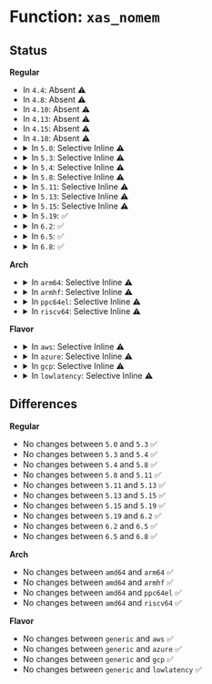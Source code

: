 # Function: <code>xas_nomem</code>

## Status
<b>Regular</b>
<ul>
<li>
In <code>4.4</code>: Absent ⚠️
</li>
<li>
In <code>4.8</code>: Absent ⚠️
</li>
<li>
In <code>4.10</code>: Absent ⚠️
</li>
<li>
In <code>4.13</code>: Absent ⚠️
</li>
<li>
In <code>4.15</code>: Absent ⚠️
</li>
<li>
In <code>4.18</code>: Absent ⚠️
</li>
<li>
<details>
<summary>In <code>5.0</code>: Selective Inline ⚠️</summary>

```c
bool xas_nomem(struct xa_state *xas, gfp_t gfp);
```

**Collision:** Unique Global

**Inline:** Selective

**Transformation:** False

**Instances:**

```
In lib/xarray.c (ffffffff81a17c40)
Location: lib/xarray.c:290
Inline: True
Direct callers:
  - mm/filemap.c:__add_to_page_cache_locked
  - mm/shmem.c:shmem_add_to_page_cache
  - mm/swap_state.c:add_to_swap_cache
  - mm/khugepaged.c:collapse_shmem
  - fs/dax.c:grab_mapping_entry
  - lib/idr.c:ida_alloc_range
  - lib/xarray.c:xa_store_range
```
**Symbols:**

```
ffffffff81a17c40-ffffffff81a17c96: xas_nomem (STB_GLOBAL)
```
</details>
</li>
<li>
<details>
<summary>In <code>5.3</code>: Selective Inline ⚠️</summary>

```c
bool xas_nomem(struct xa_state *xas, gfp_t gfp);
```

**Collision:** Unique Global

**Inline:** Selective

**Transformation:** False

**Instances:**

```
In lib/xarray.c (ffffffff81a878f0)
Location: lib/xarray.c:295
Inline: True
Direct callers:
  - mm/filemap.c:__add_to_page_cache_locked
  - mm/shmem.c:shmem_add_to_page_cache
  - mm/swap_state.c:add_to_swap_cache
  - mm/khugepaged.c:collapse_shmem
  - fs/dax.c:grab_mapping_entry
  - lib/idr.c:ida_alloc_range
  - lib/xarray.c:xa_store_range
```
**Symbols:**

```
ffffffff81a878f0-ffffffff81a87957: xas_nomem (STB_GLOBAL)
```
</details>
</li>
<li>
<details>
<summary>In <code>5.4</code>: Selective Inline ⚠️</summary>

```c
bool xas_nomem(struct xa_state *xas, gfp_t gfp);
```

**Collision:** Unique Global

**Inline:** Selective

**Transformation:** False

**Instances:**

```
In lib/xarray.c (ffffffff81abeb90)
Location: lib/xarray.c:296
Inline: True
Direct callers:
  - mm/filemap.c:__add_to_page_cache_locked
  - mm/shmem.c:shmem_add_to_page_cache
  - mm/swap_state.c:add_to_swap_cache
  - mm/khugepaged.c:collapse_file
  - fs/dax.c:grab_mapping_entry
  - lib/idr.c:ida_alloc_range
  - lib/xarray.c:xa_store_range
```
**Symbols:**

```
ffffffff81abeb90-ffffffff81abebf7: xas_nomem (STB_GLOBAL)
```
</details>
</li>
<li>
<details>
<summary>In <code>5.8</code>: Selective Inline ⚠️</summary>

```c
bool xas_nomem(struct xa_state *xas, gfp_t gfp);
```

**Collision:** Unique Global

**Inline:** Selective

**Transformation:** False

**Instances:**

```
In lib/xarray.c (ffffffff815fa620)
Location: lib/xarray.c:296
Inline: True
Direct callers:
  - mm/filemap.c:__add_to_page_cache_locked
  - mm/shmem.c:shmem_add_to_page_cache
  - mm/swap_state.c:add_to_swap_cache
  - mm/khugepaged.c:collapse_file
  - fs/dax.c:grab_mapping_entry
  - lib/idr.c:ida_alloc_range
  - lib/xarray.c:xa_store_range
```
**Symbols:**

```
ffffffff815fa620-ffffffff815fa68d: xas_nomem (STB_GLOBAL)
```
</details>
</li>
<li>
<details>
<summary>In <code>5.11</code>: Selective Inline ⚠️</summary>

```c
bool xas_nomem(struct xa_state *xas, gfp_t gfp);
```

**Collision:** Unique Global

**Inline:** Selective

**Transformation:** False

**Instances:**

```
In lib/xarray.c (ffffffff8161ee10)
Location: lib/xarray.c:297
Inline: True
Direct callers:
  - mm/filemap.c:__add_to_page_cache_locked
  - mm/shmem.c:shmem_add_to_page_cache
  - mm/swap_state.c:add_to_swap_cache
  - mm/khugepaged.c:collapse_file
  - fs/dax.c:grab_mapping_entry
  - lib/idr.c:ida_alloc_range
  - lib/xarray.c:xa_store_range
```
**Symbols:**

```
ffffffff8161ee10-ffffffff8161ee8d: xas_nomem (STB_GLOBAL)
```
</details>
</li>
<li>
<details>
<summary>In <code>5.13</code>: Selective Inline ⚠️</summary>

```c
bool xas_nomem(struct xa_state *xas, gfp_t gfp);
```

**Collision:** Unique Global

**Inline:** Selective

**Transformation:** False

**Instances:**

```
In lib/xarray.c (ffffffff81602460)
Location: lib/xarray.c:297
Inline: True
Direct callers:
  - mm/filemap.c:__add_to_page_cache_locked
  - mm/shmem.c:shmem_add_to_page_cache
  - mm/swap_state.c:add_to_swap_cache
  - mm/khugepaged.c:collapse_file
  - fs/dax.c:grab_mapping_entry
  - lib/idr.c:ida_alloc_range
  - lib/xarray.c:xa_store_range
```
**Symbols:**

```
ffffffff81602460-ffffffff816024dd: xas_nomem (STB_GLOBAL)
```
</details>
</li>
<li>
<details>
<summary>In <code>5.15</code>: Selective Inline ⚠️</summary>

```c
bool xas_nomem(struct xa_state *xas, gfp_t gfp);
```

**Collision:** Unique Global

**Inline:** Selective

**Transformation:** False

**Instances:**

```
In lib/xarray.c (ffffffff81670010)
Location: lib/xarray.c:297
Inline: True
Direct callers:
  - mm/filemap.c:__add_to_page_cache_locked
  - mm/shmem.c:shmem_add_to_page_cache
  - mm/swap_state.c:add_to_swap_cache
  - mm/khugepaged.c:collapse_file
  - fs/dax.c:grab_mapping_entry
  - lib/idr.c:ida_alloc_range
  - lib/xarray.c:xa_store_range
```
**Symbols:**

```
ffffffff81670010-ffffffff8167008d: xas_nomem (STB_GLOBAL)
```
</details>
</li>
<li>
<details>
<summary>In <code>5.19</code>: ✅</summary>

```c
bool xas_nomem(struct xa_state *xas, gfp_t gfp);
```

**Collision:** Unique Global

**Inline:** No

**Transformation:** False

**Instances:**

```
In lib/xarray.c (ffffffff8178b740)
Location: lib/xarray.c:300
Inline: False
Direct callers:
  - mm/filemap.c:__filemap_add_folio
  - mm/shmem.c:shmem_add_to_page_cache
  - mm/list_lru.c:memcg_list_lru_alloc
  - mm/list_lru.c:memcg_list_lru_alloc
  - mm/swap_state.c:add_to_swap_cache
  - mm/khugepaged.c:collapse_file
  - fs/dax.c:grab_mapping_entry
  - lib/idr.c:ida_alloc_range
  - lib/xarray.c:xa_store_range
```
**Symbols:**

```
ffffffff8178b740-ffffffff8178b7db: xas_nomem (STB_GLOBAL)
```
</details>
</li>
<li>
<details>
<summary>In <code>6.2</code>: ✅</summary>

```c
bool xas_nomem(struct xa_state *xas, gfp_t gfp);
```

**Collision:** Unique Global

**Inline:** No

**Transformation:** False

**Instances:**

```
In lib/xarray.c (ffffffff820496a0)
Location: lib/xarray.c:300
Inline: False
Direct callers:
  - mm/filemap.c:__filemap_add_folio
  - mm/shmem.c:shmem_add_to_page_cache
  - mm/list_lru.c:memcg_list_lru_alloc
  - mm/list_lru.c:memcg_list_lru_alloc
  - mm/swap_state.c:add_to_swap_cache
  - mm/khugepaged.c:collapse_file
  - fs/dax.c:grab_mapping_entry
  - lib/idr.c:ida_alloc_range
  - lib/xarray.c:xa_store_range
```
**Symbols:**

```
ffffffff820496a0-ffffffff8204973b: xas_nomem (STB_GLOBAL)
```
</details>
</li>
<li>
<details>
<summary>In <code>6.5</code>: ✅</summary>

```c
bool xas_nomem(struct xa_state *xas, gfp_t gfp);
```

**Collision:** Unique Global

**Inline:** No

**Transformation:** False

**Instances:**

```
In lib/xarray.c (ffffffff820c8100)
Location: lib/xarray.c:298
Inline: False
Direct callers:
  - mm/filemap.c:__filemap_add_folio
  - mm/shmem.c:shmem_add_to_page_cache
  - mm/list_lru.c:memcg_list_lru_alloc
  - mm/list_lru.c:memcg_list_lru_alloc
  - mm/swap_state.c:add_to_swap_cache
  - mm/khugepaged.c:collapse_file
  - fs/dax.c:grab_mapping_entry
  - lib/idr.c:ida_alloc_range
  - lib/xarray.c:xa_store_range
```
**Symbols:**

```
ffffffff820c8100-ffffffff820c819b: xas_nomem (STB_GLOBAL)
```
</details>
</li>
<li>
<details>
<summary>In <code>6.8</code>: ✅</summary>

```c
bool xas_nomem(struct xa_state *xas, gfp_t gfp);
```

**Collision:** Unique Global

**Inline:** No

**Transformation:** False

**Instances:**

```
In lib/xarray.c (ffffffff821a2a80)
Location: lib/xarray.c:298
Inline: False
Direct callers:
  - mm/filemap.c:__filemap_add_folio
  - mm/shmem.c:shmem_add_to_page_cache
  - mm/list_lru.c:memcg_list_lru_alloc
  - mm/list_lru.c:memcg_list_lru_alloc
  - mm/swap_state.c:add_to_swap_cache
  - mm/khugepaged.c:collapse_file
  - fs/dax.c:grab_mapping_entry
  - lib/idr.c:ida_alloc_range
  - lib/xarray.c:xa_store_range
```
**Symbols:**

```
ffffffff821a2a80-ffffffff821a2b1b: xas_nomem (STB_GLOBAL)
```
</details>
</li>
</ul>
<b>Arch</b>
<ul>
<li>
<details>
<summary>In <code>arm64</code>: Selective Inline ⚠️</summary>

```c
bool xas_nomem(struct xa_state *xas, gfp_t gfp);
```

**Collision:** Unique Global

**Inline:** Selective

**Transformation:** False

**Instances:**

```
In lib/xarray.c (ffff800010d99f10)
Location: lib/xarray.c:296
Inline: True
Direct callers:
  - mm/filemap.c:__add_to_page_cache_locked
  - mm/shmem.c:shmem_add_to_page_cache
  - mm/swap_state.c:add_to_swap_cache
  - mm/khugepaged.c:collapse_file
  - lib/idr.c:ida_alloc_range
  - lib/xarray.c:xa_store_range
  - lib/xarray.c:xa_store_range
```
**Symbols:**

```
ffff800010d99f10-ffff800010d99fa4: xas_nomem (STB_GLOBAL)
```
</details>
</li>
<li>
<details>
<summary>In <code>armhf</code>: Selective Inline ⚠️</summary>

```c
bool xas_nomem(struct xa_state *xas, gfp_t gfp);
```

**Collision:** Unique Global

**Inline:** Selective

**Transformation:** False

**Instances:**

```
In lib/xarray.c (c0e96a54)
Location: lib/xarray.c:296
Inline: True
Direct callers:
  - mm/filemap.c:__add_to_page_cache_locked
  - mm/shmem.c:shmem_add_to_page_cache
  - mm/swap_state.c:add_to_swap_cache
  - lib/idr.c:ida_alloc_range
```
**Symbols:**

```
c0e96a54-c0e96ae0: xas_nomem (STB_GLOBAL)
```
</details>
</li>
<li>
<details>
<summary>In <code>ppc64el</code>: Selective Inline ⚠️</summary>

```c
bool xas_nomem(struct xa_state *xas, gfp_t gfp);
```

**Collision:** Unique Global

**Inline:** Selective

**Transformation:** False

**Instances:**

```
In lib/xarray.c (c000000000ee0060)
Location: lib/xarray.c:296
Inline: True
Direct callers:
  - mm/filemap.c:__add_to_page_cache_locked
  - mm/filemap.c:__add_to_page_cache_locked
  - mm/shmem.c:shmem_add_to_page_cache
  - mm/swap_state.c:add_to_swap_cache
  - mm/khugepaged.c:collapse_file
  - fs/dax.c:grab_mapping_entry
  - lib/idr.c:ida_alloc_range
  - lib/xarray.c:xa_store_range
  - lib/xarray.c:xa_store_range
```
**Symbols:**

```
c000000000ee0060-c000000000ee0148: xas_nomem (STB_GLOBAL)
```
</details>
</li>
<li>
<details>
<summary>In <code>riscv64</code>: Selective Inline ⚠️</summary>

```c
bool xas_nomem(struct xa_state *xas, gfp_t gfp);
```

**Collision:** Unique Global

**Inline:** Selective

**Transformation:** False

**Instances:**

```
In lib/xarray.c (ffffffe0008c2a60)
Location: lib/xarray.c:296
Inline: True
Direct callers:
  - mm/filemap.c:__add_to_page_cache_locked
  - mm/shmem.c:shmem_add_to_page_cache
  - mm/swap_state.c:add_to_swap_cache
  - lib/idr.c:ida_alloc_range
```
**Symbols:**

```
ffffffe0008c2a60-ffffffe0008c2ace: xas_nomem (STB_GLOBAL)
```
</details>
</li>
</ul>
<b>Flavor</b>
<ul>
<li>
<details>
<summary>In <code>aws</code>: Selective Inline ⚠️</summary>

```c
bool xas_nomem(struct xa_state *xas, gfp_t gfp);
```

**Collision:** Unique Global

**Inline:** Selective

**Transformation:** False

**Instances:**

```
In lib/xarray.c (ffffffff81a5d9e0)
Location: lib/xarray.c:296
Inline: True
Direct callers:
  - mm/filemap.c:__add_to_page_cache_locked
  - mm/shmem.c:shmem_add_to_page_cache
  - mm/swap_state.c:add_to_swap_cache
  - mm/khugepaged.c:collapse_file
  - fs/dax.c:grab_mapping_entry
  - lib/idr.c:ida_alloc_range
  - lib/xarray.c:xa_store_range
```
**Symbols:**

```
ffffffff81a5d9e0-ffffffff81a5da47: xas_nomem (STB_GLOBAL)
```
</details>
</li>
<li>
<details>
<summary>In <code>azure</code>: Selective Inline ⚠️</summary>

```c
bool xas_nomem(struct xa_state *xas, gfp_t gfp);
```

**Collision:** Unique Global

**Inline:** Selective

**Transformation:** False

**Instances:**

```
In lib/xarray.c (ffffffff81a1aab0)
Location: lib/xarray.c:296
Inline: True
Direct callers:
  - mm/filemap.c:__add_to_page_cache_locked
  - mm/shmem.c:shmem_add_to_page_cache
  - mm/swap_state.c:add_to_swap_cache
  - mm/khugepaged.c:collapse_file
  - fs/dax.c:grab_mapping_entry
  - lib/idr.c:ida_alloc_range
  - lib/xarray.c:xa_store_range
```
**Symbols:**

```
ffffffff81a1aab0-ffffffff81a1ab17: xas_nomem (STB_GLOBAL)
```
</details>
</li>
<li>
<details>
<summary>In <code>gcp</code>: Selective Inline ⚠️</summary>

```c
bool xas_nomem(struct xa_state *xas, gfp_t gfp);
```

**Collision:** Unique Global

**Inline:** Selective

**Transformation:** False

**Instances:**

```
In lib/xarray.c (ffffffff81ac9dd0)
Location: lib/xarray.c:296
Inline: True
Direct callers:
  - mm/filemap.c:__add_to_page_cache_locked
  - mm/shmem.c:shmem_add_to_page_cache
  - mm/swap_state.c:add_to_swap_cache
  - mm/khugepaged.c:collapse_file
  - fs/dax.c:grab_mapping_entry
  - lib/idr.c:ida_alloc_range
  - lib/xarray.c:xa_store_range
```
**Symbols:**

```
ffffffff81ac9dd0-ffffffff81ac9e37: xas_nomem (STB_GLOBAL)
```
</details>
</li>
<li>
<details>
<summary>In <code>lowlatency</code>: Selective Inline ⚠️</summary>

```c
bool xas_nomem(struct xa_state *xas, gfp_t gfp);
```

**Collision:** Unique Global

**Inline:** Selective

**Transformation:** False

**Instances:**

```
In lib/xarray.c (ffffffff81ad6340)
Location: lib/xarray.c:296
Inline: True
Direct callers:
  - mm/filemap.c:__add_to_page_cache_locked
  - mm/shmem.c:shmem_add_to_page_cache
  - mm/swap_state.c:add_to_swap_cache
  - mm/khugepaged.c:collapse_file
  - fs/dax.c:grab_mapping_entry
  - lib/idr.c:ida_alloc_range
  - lib/xarray.c:xa_store_range
```
**Symbols:**

```
ffffffff81ad6340-ffffffff81ad63a7: xas_nomem (STB_GLOBAL)
```
</details>
</li>
</ul>

## Differences
<b>Regular</b>
<ul>
<li>
No changes between <code>5.0</code> and <code>5.3</code> ✅
</li>
<li>
No changes between <code>5.3</code> and <code>5.4</code> ✅
</li>
<li>
No changes between <code>5.4</code> and <code>5.8</code> ✅
</li>
<li>
No changes between <code>5.8</code> and <code>5.11</code> ✅
</li>
<li>
No changes between <code>5.11</code> and <code>5.13</code> ✅
</li>
<li>
No changes between <code>5.13</code> and <code>5.15</code> ✅
</li>
<li>
No changes between <code>5.15</code> and <code>5.19</code> ✅
</li>
<li>
No changes between <code>5.19</code> and <code>6.2</code> ✅
</li>
<li>
No changes between <code>6.2</code> and <code>6.5</code> ✅
</li>
<li>
No changes between <code>6.5</code> and <code>6.8</code> ✅
</li>
</ul>
<b>Arch</b>
<ul>
<li>
No changes between <code>amd64</code> and <code>arm64</code> ✅
</li>
<li>
No changes between <code>amd64</code> and <code>armhf</code> ✅
</li>
<li>
No changes between <code>amd64</code> and <code>ppc64el</code> ✅
</li>
<li>
No changes between <code>amd64</code> and <code>riscv64</code> ✅
</li>
</ul>
<b>Flavor</b>
<ul>
<li>
No changes between <code>generic</code> and <code>aws</code> ✅
</li>
<li>
No changes between <code>generic</code> and <code>azure</code> ✅
</li>
<li>
No changes between <code>generic</code> and <code>gcp</code> ✅
</li>
<li>
No changes between <code>generic</code> and <code>lowlatency</code> ✅
</li>
</ul>
